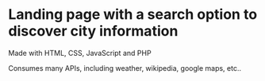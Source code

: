 # Landing page with a search option to discover city information

Made with HTML, CSS, JavaScript and PHP

Consumes many APIs, including weather, wikipedia, google maps, etc..
